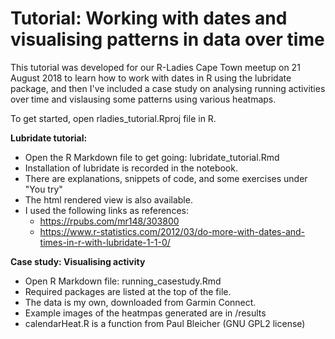 # Tutorial: Working with dates and visualising patterns in data over time

This tutorial was developed for our R-Ladies Cape Town meetup on 21 August 2018 to learn how to work with dates in R using the lubridate package, and then I've included a case study on analysing running activities over time and vislausing some patterns using various heatmaps.

To get started, open rladies_tutorial.Rproj file in R.

**Lubridate tutorial:**

- Open the R Markdown file to get going: lubridate_tutorial.Rmd
- Installation of lubridate is recorded in the notebook.
- There are explanations, snippets of code, and some exercises under "You try"
- The html rendered view is also available.
- I used the following links as references:
  - https://rpubs.com/mr148/303800
  - https://www.r-statistics.com/2012/03/do-more-with-dates-and-times-in-r-with-lubridate-1-1-0/
  

**Case study: Visualising activity**

- Open R Markdown file: running_casestudy.Rmd
- Required packages are listed at the top of the file.
- The data is my own, downloaded from Garmin Connect.
- Example images of the heatmpas generated are in /results
- calendarHeat.R is a function from Paul Bleicher (GNU GPL2 license)